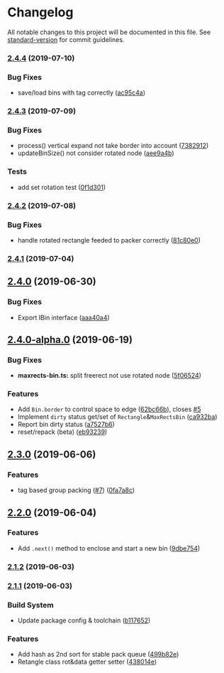 # Changelog

All notable changes to this project will be documented in this file. See [standard-version](https://github.com/conventional-changelog/standard-version) for commit guidelines.

### [2.4.4](https://github.com/soimy/maxrects-packer/compare/v2.4.3...v2.4.4) (2019-07-10)


### Bug Fixes

* save/load bins with tag correctly ([ac95c4a](https://github.com/soimy/maxrects-packer/commit/ac95c4a))



### [2.4.3](https://github.com/soimy/maxrects-packer/compare/v2.4.2...v2.4.3) (2019-07-09)


### Bug Fixes

* process() vertical expand not take border into account ([7382912](https://github.com/soimy/maxrects-packer/commit/7382912))
* updateBinSize() not consider rotated node ([aee9a4b](https://github.com/soimy/maxrects-packer/commit/aee9a4b))


### Tests

* add set rotation test ([0f1d301](https://github.com/soimy/maxrects-packer/commit/0f1d301))



### [2.4.2](https://github.com/soimy/maxrects-packer/compare/v2.4.1...v2.4.2) (2019-07-08)


### Bug Fixes

* handle rotated rectangle feeded to packer correctly ([81c80e0](https://github.com/soimy/maxrects-packer/commit/81c80e0))



### [2.4.1](https://github.com/soimy/maxrects-packer/compare/v2.4.0...v2.4.1) (2019-07-04)



## [2.4.0](https://github.com/soimy/maxrects-packer/compare/v2.4.0-alpha.0...v2.4.0) (2019-06-30)


### Bug Fixes

* Export IBin interface ([aaa40a4](https://github.com/soimy/maxrects-packer/commit/aaa40a4))



## [2.4.0-alpha.0](https://github.com/soimy/maxrects-packer/compare/v2.3.0...v2.4.0-alpha.0) (2019-06-19)


### Bug Fixes

* **maxrects-bin.ts:** split freerect not use rotated node ([5f06524](https://github.com/soimy/maxrects-packer/commit/5f06524))


### Features

* Add `Bin.border` to control space to edge ([62bc66b](https://github.com/soimy/maxrects-packer/commit/62bc66b)), closes [#5](https://github.com/soimy/maxrects-packer/issues/5)
* Implement `dirty` status get/set of `Rectangle`&`MaxRectsBin` ([ca932ba](https://github.com/soimy/maxrects-packer/commit/ca932ba))
* Report bin dirty status ([a7527b6](https://github.com/soimy/maxrects-packer/commit/a7527b6))
* reset/repack (beta) ([eb93239](https://github.com/soimy/maxrects-packer/commit/eb93239))



## [2.3.0](https://github.com/soimy/maxrects-packer/compare/v2.2.0...v2.3.0) (2019-06-06)


### Features

* tag based group packing ([#7](https://github.com/soimy/maxrects-packer/issues/7)) ([0fa7a8c](https://github.com/soimy/maxrects-packer/commit/0fa7a8c))



## [2.2.0](https://github.com/soimy/maxrects-packer/compare/v2.1.2...v2.2.0) (2019-06-04)


### Features

* Add `.next()` method to enclose and start a new bin ([9dbe754](https://github.com/soimy/maxrects-packer/commit/9dbe754))



### [2.1.2](https://github.com/soimy/maxrects-packer/compare/v2.1.1...v2.1.2) (2019-06-03)



### [2.1.1](https://github.com/soimy/maxrects-packer/compare/v2.1.0...v2.1.1) (2019-06-03)


### Build System

* Update package config & toolchain ([b117652](https://github.com/soimy/maxrects-packer/commit/b117652))


### Features

* Add hash as 2nd sort for stable pack queue ([499b82e](https://github.com/soimy/maxrects-packer/commit/499b82e))
* Retangle class rot&data getter setter ([438014e](https://github.com/soimy/maxrects-packer/commit/438014e))
